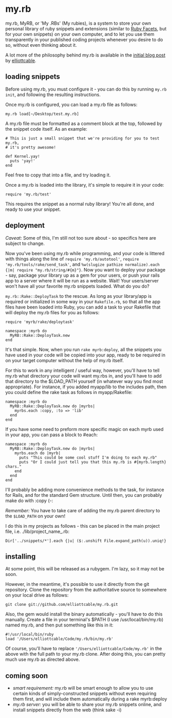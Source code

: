 my.rb
=====

my.rb, MyRB, or 'My .RBs' (My rubies), is a system to store your own personal library of ruby snippets and extensions (similar to [Ruby Facets](http://facets.rubyforge.org "Ruby Facets, a large collection of ruby extensions"),
but for your own snippets) on your own computer, and to let you use them
transparently in your published coding projects whenever you desire to do so,
without even thinking about it.

A lot more of the philosophy behind my.rb is available in the [initial blog post](http://blog.elliottcable.name/posts/myrb.xhtml "MyRB on elliottcable's blog") by [elliottcable](http://elliottcable.name "elliottcable's home page").

loading snippets
----------------

Before using my.rb, you must configure it - you can do this by running
`my.rb init`, and following the resulting instructions.

Once my.rb is configured, you can load a my.rb file as follows:

    my.rb load[~/Desktop/test.my.rb]

A my.rb file must be formatted as a comment block at the top, followed by the snippet code itself. As an example:

    # This is just a small snippet that we're providing for you to test my.rb,
    # it's pretty awesome!
    
    def Kernel.yay!
      puts 'yay!'
    end

Feel free to copy that into a file, and try loading it.

Once a my.rb is loaded into the library, it's simple to require it in your code:

    require 'my.rb/test'

This requires the snippet as a normal ruby library! You're all done, and ready to use your snippet.

deployment
----------

*Caveat:* Some of this, I'm still not too sure about - so specifics here are subject to change.

Now you've been using my.rb while programming, and your code is littered with
things along the line of `require 'my.rb/autotool'`,
`require 'my.rb/tools/rake/send_task'`, and
`%w(slugize pathize normalize).each {|m| require "my.rb/string/#{m}"}`. Now
you want to deploy your package - say, package your library up as a
gem for your users, or push your rails app to a server where it will be run as
a website. Wait! Your users/server won't have all your favorite my.rb snippets
loaded. What do you do?

`my.rb::Rake::DeployTask` to the rescue. As long as your library/app is
required or initialized in some way in your `Rakefile.rb`, so that all the app
files have been loaded into Ruby, you can add a task to your Rakefile that
will deploy the my.rb files for you as follows:

    require 'myrb/rake/deploytask'

    namespace :myrb do
      MyRB::Rake::DeployTask.new
    end

It's that simple. Now, when you run `rake myrb:deploy`, all the snippets you
have used in your code will be copied into your app, ready to be required in
on your target computer without the help of my.rb itself.

For this to work in any intelligent / useful way, however, you'll have to tell
my.rb what directory your code will want my.rbs in, and you'll have to add
that directory to the $LOAD_PATH yourself (in whatever way you find most
appropriate). For instance, if you added myapp/lib to the includes path, then
you could define the rake task as follows in myapp/Rakefile:

    namespace :myrb do
      MyRB::Rake::DeployTask.new do |myrbs|
        myrbs.each :copy, :to => 'lib'
      end
    end

If you have some need to preform more specific magic on each myrb used in your
app, you can pass a block to #each:

    namespace :myrb do
      MyRB::Rake::DeployTask.new do |myrbs|
        myrbs.each do |myrb|
          puts "This could be some cool stuff I'm doing to each my.rb"
          puts "Or I could just tell you that this my.rb is #{myrb.length} chars."
        end
      end
    end

I'll probably be adding more convenience methods to the task, for instance for
Rails, and for the standard Gem structure. Until then, you can probably make
do with :copy (-:

*Remember:* You have to take care of adding the my.rb parent directory to the
`$LOAD_PATH` on your own!

I do this in my projects as follows - this can be placed in the main project
file, i.e. ./lib/project_name_.rb:

    Dir['../snippets/*'].each {|u| ($:.unshift File.expand_path(u)).uniq!}

installing
----------

At some point, this will be released as a rubygem. I'm lazy, so it may not be
soon.

However, in the meantime, it's possible to use it directly from the git
repository. Clone the repository from the authoritative source to somewhere on
your local drive as follows:

    git clone git://github.com/elliottcable/my.rb.git

Also, the gem would install the binary automatically - you'll have to do this manually. Create a file in your terminal's $PATH (I use /usr/local/bin/my.rb) named my.rb, and then put something like this in it:

    #!/usr/local/bin/ruby
    load '/Users/elliottcable/Code/my.rb/bin/my.rb'

Of course, you'll have to replace `'/Users/elliottcable/Code/my.rb'` in the above with the full path to your my.rb clone. After doing this, you can pretty much use my.rb as directed above.

coming soon
-----------

- *smart requirement:* my.rb will be smart enough to allow you to use certain kinds of simply-constructed snippets without even requiring them first, and will include them automatically during a rake myrb:deploy
- *my.rb server:* you will be able to share your my.rb snippets online, and install snippets directly from the web (think sake -i)